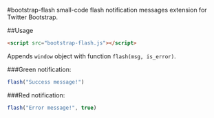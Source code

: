 #bootstrap-flash
small-code flash notification messages extension for Twitter Bootstrap.


##Usage
    
```html
<script src="bootstrap-flash.js"></script>
```

Appends `window` object with function `flash(msg, is_error)`.


###Green notification:

```js
flash("Success message!")
```
###Red notification:

```js
flash("Error message!", true)
```

